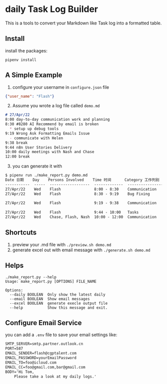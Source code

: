 # daily Task Log Builder

This is a tools to convert your Markdown like Task log
into a formatted table.

## Install
install the packages:
```shell
pipenv install
```

## A Simple Example
1. configure your username in `configure.json` file
```JSON
{"user_name": "Flash"}
```

2. Assume you wrote a log file called `demo.md`
```md
# 27/Apr/22
8:00 day-to-day communication work and planning
8:30 #8280 AI Recommend by email is broken
  * setup up debug tools
9:19 Wrong Ask Formatting Emails Issue
  - communicate with Helen
9:38 break
9:44 n8n User Stories Delivery
10:00 daily meetings with Nash and Chase
12:00 break
```
3. you can generate it with
```md
$ pipenv run ./make_report.py demo.md
Date 日期    Day    Persons Involved    Time 时间      Category 工作列别    Priority 重要性    Description 内容描述                          Estimate Hours    Total Hours  Status 完成状态
-----------  -----  ------------------  -------------  -------------------  -----------------  ------------------------------------------  ----------------  -------------  -----------------
27/Apr/22    Wed    Flash               8:00 - 8:30    Communication        Medium             day-to-day communication work and planning              0.5            0.5   DONE
27/Apr/22    Wed    Flash               8:30 - 9:19    Bug Fixing           High               #8280 AI Recommend by email is broken                   0.82           1.32  DONE
                                                                                                 * setup up debug tools
27/Apr/22    Wed    Flash               9:19 - 9:38    Communication        Medium             Wrong Ask Formatting Emails Issue                       0.32           1.64  WIP
                                                                                                 - communicate with Helen
27/Apr/22    Wed    Flash               9:44 - 10:00   Tasks                Medium             n8n User Stories Delivery                               0.27           1.91  DONE
27/Apr/22    Wed    Chase, Flash, Nash  10:00 - 12:00  Communication        Low                daily meetings with Nash and Chase                      2              3.91  DONE
```

## Shortcuts
1. preview your .md file with `./preview.sh demo.md`
2. generate excel out with email message with `./generate.sh demo.md`

## Helps
```shell
./make_report.py --help
Usage: make_report.py [OPTIONS] FILE_NAME

Options:
  --daily BOOLEAN  Only show the latest daily
  --email BOOLEAN  Show email messages
  --excel BOOLEAN  generate execle output file
  --help           Show this message and exit.
```

## Configure Email Service
you can add a `.env` file to save your email settings like:
```md
SMTP_SERVER=smtp.partner.outlook.cn
PORT=587
EMAIL_SENDER=flash@cgptalent.com
EMAIL_PASSWORD=yourEmailPassword
EMAIL_TO=foo@icloud.com
EMAIL_CC=foo@gmail.com,bar@gmail.com
BODY='Hi Tom,
    Please take a look at my daily logs.'

```

